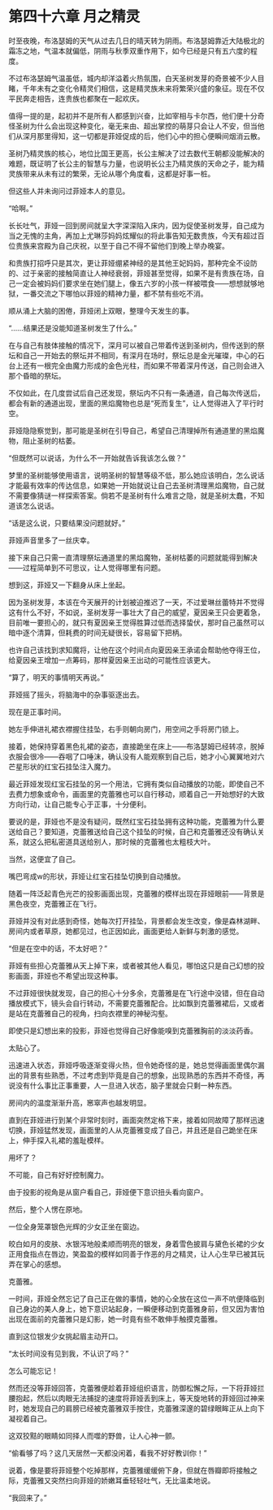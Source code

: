 # 第四十六章 月之精灵

时至夜晚，布洛瑟姆的天气从过去几日的晴天转为阴雨。布洛瑟姆靠近大陆极北的霜冻之地，气温本就偏低，阴雨与秋季双重作用下，如今已经是只有五六度的程度。

不过布洛瑟姆气温虽低，城内却洋溢着火热氛围，白天圣树发芽的奇景被不少人目睹，千年未有之变化令精灵们相信，这是精灵族未来将繁荣兴盛的象征。现在不仅平民奔走相告，连贵族也都聚在一起欢庆。

值得一提的是，起初并不是所有人都感到兴奋，比如宰相与卡尔西，他们便十分奇怪圣树为什么会出现这种变化，毫无来由、超出掌控的萌芽只会让人不安，但当他们从深月那里得知，这一切都是菲娅促成的后，他们心中的担心便瞬间烟消云散。

圣树乃精灵族的核心，地位比国王更高，长公主解决了过去数代王朝都没能解决的难题，既证明了长公主的智慧与力量，也说明长公主乃精灵族的天命之子，能为精灵族带来从未有过的繁荣，无论从哪个角度看，这都是好事一桩。

但这些人并未询问过菲娅本人的意见。

“哈啊。”

长长吐气，菲娅一回到房间就呈大字深深陷入床内，因为促使圣树发芽，自己成为当之无愧的主角，再加上尤琳莎妈妈炫耀似的将此事告知无数贵族，今天有超过百位贵族来宫殿为自己庆祝，以至于自己不得不留他们到晚上举办晚宴。

和贵族打招呼只是其次，更让菲娅绷紧神经的是其他王妃妈妈，那种完全不设防的、过于亲密的接触简直让人神经衰弱，菲娅甚至觉得，如果不是有贵族在场，自己一定会被妈妈们要求坐在她们腿上，像五六岁的小孩一样被喂食——想想就够地狱，一番交流之下哪怕以菲娅的精神力量，都不禁有些吃不消。

顺从涌上大脑的困倦，菲娅闭上双眼，整理今天发生的事。

“……结果还是没能知道圣树发生了什么。”

在与自己有肢体接触的情况下，深月可以被自己带着传送到圣树内，但传送到的祭坛和自己一开始去的祭坛并不相同，有深月在场时，祭坛总是金光璀璨，中心的石台上还有一根完全由魔力形成的金色光柱，而如果不带着深月传送，自己则会进入那个昏暗的祭坛。

不仅如此，在几度尝试后自己还发现，祭坛内不只有一条通道，自己每次传送后，都会有新的通道出现，里面的黑焰魔物也总是“死而复生”，让人觉得进入了平行时空。

菲娅隐隐察觉到，那可能是圣树在引导自己，希望自己清理掉所有通道里的黑焰魔物，阻止圣树的枯萎。

“但既然可以说话，为什么不一开始就告诉我该怎么做？”

梦里的圣树能够使用语言，说明圣树的智慧等级不低，那么她应该明白，怎么说话才能最有效率的传达信息，如果她一开始就说让自己去圣树清理黑焰魔物，自己就不需要像猜谜一样探索答案。倘若不是圣树有什么难言之隐，就是圣树太蠢，不知道该怎么说话。

“话是这么说，只要结果没问题就好。”

菲娅声音里多了一丝庆幸。

接下来自己只需一直清理祭坛通道里的黑焰魔物，圣树枯萎的问题就能得到解决——过程简单到不可思议，让人觉得哪里有问题。

想到这，菲娅又一下翻身从床上坐起。

因为圣树发芽，本该在今天展开的计划被迫推迟了一天，不过爱琳丝蕾特并不觉得这有什么不好，不如说，圣树发芽一事壮大了自己的威望，夏因亲王只会更着急，目前唯一要担心的，就只有夏因亲王觉得胜算过低而选择蛰伏，那时自己虽然可以暗中逐个清算，但耗费的时间无疑很长，容易留下把柄。

也许自己该找到求知魔将，让他在这个时间点向夏因亲王承诺会帮助他夺得王位，给夏因亲王增加一点筹码，那样夏因亲王出动的可能性应该更大。

“算了，明天的事情明天再说。”

菲娅摇了摇头，将脑海中的杂事驱逐出去。

现在是正事时间。

她左手伸进礼裙衣襟握住挂坠，右手则朝向房门，用空间之手将房门锁上。

接着，她保持穿着黑色礼裙的姿态，直接跪坐在床上——布洛瑟姆已经转凉，脱掉衣服会很冷——吞咽了口唾沫，确认没有人能观察到自己后，她才小心翼翼地对六芒星形状的红宝石挂坠注入魔力。

最近菲娅发现红宝石挂坠的另一个用法，它拥有类似自动播放的功能，即使自己不去费力想象或命令，画面里的克蕾雅也可以自行移动，顺着自己一开始想好的大致方向行动，让自己能专心于正事，十分便利。

要说的是，菲娅也不是没有疑问，既然红宝石挂坠拥有这种功能，克蕾雅为什么要送给自己？要知道，克蕾雅送给自己这个挂坠的时候，自己和克蕾雅还没有确认关系，就这么把私密道具送给别人，那时候的克蕾雅也太粗枝大叶。

当然，这便宜了自己。

嘴巴弯成w的形状，菲娅让红宝石挂坠切换到自动播放。

随着一阵泛起青色光芒的投影画面出现，克蕾雅的模样出现在菲娅眼前——背景是黑色夜空，克蕾雅正在飞行。

菲娅并没有对此感到奇怪，她每次打开挂坠，背景都会发生改变，像是森林湖畔、房间内或者草原，她都见过，也正因如此，画面更给人新鲜与刺激的感觉。

“但是在空中的话，不太好吧？”

菲娅有些担心克蕾雅从天上掉下来，或者被其他人看见，哪怕这只是自己幻想的投影画面，菲娅也不希望出现这种事。

不过菲娅很快就发现，自己的担心十分多余，克蕾雅是在飞行途中没错，但在自动播放模式下，镜头会自行转动，不需要克蕾雅配合。比如飘到克蕾雅裙后，又或者是站在克蕾雅自己的视角，扫向衣襟里的神秘沟壑。

即使只是幻想出来的投影，菲娅也觉得自己好像能嗅到克蕾雅胸前的淡淡药香。

太贴心了。

迅速进入状态，菲娅呼吸逐渐变得火热，但令她奇怪的是，她总觉得画面里偶尔漏出的背景有些熟悉，不过考虑到毕竟是自己的想象，出现熟悉的东西并不奇怪，再说没有什么事比正事重要，人一旦进入状态，脑子里就会只剩一种东西。

房间内的温度渐渐升高，窸窣声也越发明显。

直到在菲娅进行到某个非常时刻时，画面突然定格下来，接着如同故障了那样迅速切换，菲娅猛然发现，画面里的人从克蕾雅变成了自己，并且还是自己跪坐在床上，伸手探入礼裙的羞耻模样。

用坏了？

不可能，自己有好好控制魔力。

由于投影的视角是从窗户看自己，菲娅便下意识扭头看向窗户。

然后，整个人愣在原地。

一位全身笼罩银色光辉的少女正坐在窗边。

皎白如月的皮肤、水银泻地般柔顺而明亮的银发，身着雪色披肩与黛色长裙的少女正用食指点在唇边，笑盈盈的模样如同善于作恶的月之精灵，让人心生早已被其玩弄在掌心的感想。

克蕾雅。

一时间，菲娅全然忘记了自己正在做的事情，她的心全放在这位一声不吭便降临到自己身边的美人身上，她下意识站起身，一瞬便移动到克蕾雅身前，但又因为害怕出现在面前的克蕾雅只是幻影，她一时竟有些不敢伸手触摸克蕾雅。

直到这位银发少女挑起眉主动开口。

“太长时间没有见到我，不认识了吗？”

怎么可能忘记！

然而还没等菲娅回答，克蕾雅便趁着菲娅组织语言，防御松懈之际，一下将菲娅拦腰抱起，然后以肉眼无法捕捉的速度将菲娅丢到床上，等天旋地转的菲娅回过神来时，她发现自己的肩膀已经被克蕾雅双手按住，克蕾雅深邃的碧绿眼眸正从上向下凝视着自己。

这双狡黠的眼睛如同择人而噬的野兽，让人心神一颤。

“偷看够了吗？这几天居然一天都没闲着，看我不好好教训你！”

说着，像是要将菲娅整个吃掉那样，克蕾雅缓缓俯下身，但就在唇瓣即将接触之际，克蕾雅又突然扫向菲娅的娇嫩耳垂轻轻吐气，无比温柔地说。

“我回来了。”

